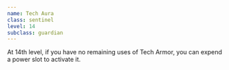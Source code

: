 ```yaml
---
name: Tech Aura
class: sentinel
level: 14
subclass: guardian
---
```

At 14th level, if you have no remaining uses of Tech Armor, you can expend a power slot to activate it.

